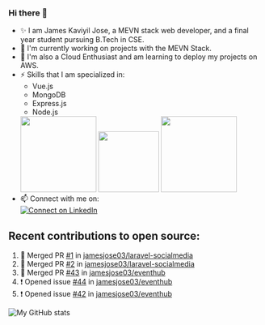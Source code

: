 ### Hi there 👋

<!--
**jamesjose03/jamesjose03** is a ✨ _special_ ✨ repository because its `README.md` (this file) appears on your GitHub profile.

Here are some ideas to get you started:

- 🔭 I’m currently working on ...
- 🌱 I’m currently learning ...
- 👯 I’m looking to collaborate on ...
- 🤔 I’m looking for help with ...
- 💬 Ask me about ...
- 📫 How to reach me: ...
- 😄 Pronouns: ...
- ⚡ Fun fact: ...
-->
- ✨ I am James Kaviyil Jose, a MEVN stack web developer, and a final year student pursuing B.Tech in CSE.
- 🔭 I'm currently working on projects with the MEVN Stack.
- 🌱 I'm also a Cloud Enthusiast and am learning to deploy my projects on AWS.
- ⚡ Skills that I am specialized in: 
  - Vue.js 
  - MongoDB
  - Express.js
  - Node.js
  <img src="https://madewithnetwork.ams3.cdn.digitaloceanspaces.com/spatie-space-production/4952/mevn-cli.jpg" width="150">
  <img src="https://seeklogo.com/images/A/amazon-web-services-aws-logo-6C2E3DCD3E-seeklogo.com.png" width="120">
  <img src="https://cloud.google.com/images/velostrata/cloud-lockup-logo.png" width="150">
- 📫 Connect with me on:  
[![Connect on LinkedIn](https://img.shields.io/badge/--linkedin?label=LinkedIn&logo=LinkedIn&style=social)](https://www.linkedin.com/in/jamesjose03)

## Recent contributions to open source:
<!--START_SECTION:activity-->
1. 🎉 Merged PR [#1](https://github.com//jamesjose03/laravel-socialmedia/pull/1) in [jamesjose03/laravel-socialmedia](https://github.com//jamesjose03/laravel-socialmedia)
2. 🎉 Merged PR [#2](https://github.com//jamesjose03/laravel-socialmedia/pull/2) in [jamesjose03/laravel-socialmedia](https://github.com//jamesjose03/laravel-socialmedia)
3. 🎉 Merged PR [#43](https://github.com//jamesjose03/eventhub/pull/43) in [jamesjose03/eventhub](https://github.com//jamesjose03/eventhub)
4. ❗️ Opened issue [#44](https://github.com//jamesjose03/eventhub/issues/44) in [jamesjose03/eventhub](https://github.com//jamesjose03/eventhub)
5. ❗️ Opened issue [#42](https://github.com//jamesjose03/eventhub/issues/42) in [jamesjose03/eventhub](https://github.com//jamesjose03/eventhub)
<!--END_SECTION:activity-->

![My GitHub stats](https://github-readme-stats.vercel.app/api?username=jamesjose03&show_icons=true&hide_border=true)
